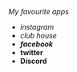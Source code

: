 *My favourite apps*  
* _instagram_ 
* _club house_ 
* _**facebook**_
* **twitter** 
* **Discord** 
